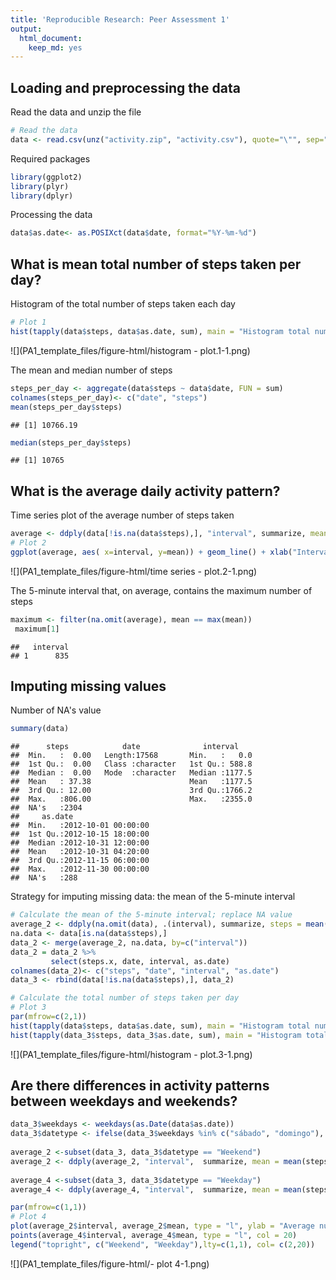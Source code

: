 ```yaml
---
title: 'Reproducible Research: Peer Assessment 1'
output:
  html_document:
    keep_md: yes
---
```


## Loading and preprocessing the data
Read the data and unzip the file


```r
# Read the data
data <- read.csv(unz("activity.zip", "activity.csv"), quote="\"", sep=",")
```

Required packages


```r
library(ggplot2)
library(plyr)
library(dplyr)
```

Processing the data


```r
data$as.date<- as.POSIXct(data$date, format="%Y-%m-%d")
```

## What is mean total number of steps taken per day?
Histogram of the total number of steps taken each day


```r
# Plot 1
hist(tapply(data$steps, data$as.date, sum), main = "Histogram total number of steps taken each day", xlab = "Steps")
```

![](PA1_template_files/figure-html/histogram - plot.1-1.png)<!-- -->

The mean and median number of steps


```r
steps_per_day <- aggregate(data$steps ~ data$date, FUN = sum)
colnames(steps_per_day)<- c("date", "steps")
mean(steps_per_day$steps)
```

```
## [1] 10766.19
```

```r
median(steps_per_day$steps)
```

```
## [1] 10765
```
## What is the average daily activity pattern?
Time series plot of the average number of steps taken


```r
average <- ddply(data[!is.na(data$steps),], "interval", summarize, mean = mean(steps))
# Plot 2
ggplot(average, aes( x=interval, y=mean)) + geom_line() + xlab("Interval") + ylab("Average number of steps") + ggtitle("Average daily activity pattern")
```

![](PA1_template_files/figure-html/time series - plot.2-1.png)<!-- -->

The 5-minute interval that, on average, contains the maximum number of steps


```r
maximum <- filter(na.omit(average), mean == max(mean))
 maximum[1]
```

```
##   interval
## 1      835
```

## Imputing missing values
Number of NA's value


```r
summary(data)
```

```
##      steps            date              interval     
##  Min.   :  0.00   Length:17568       Min.   :   0.0  
##  1st Qu.:  0.00   Class :character   1st Qu.: 588.8  
##  Median :  0.00   Mode  :character   Median :1177.5  
##  Mean   : 37.38                      Mean   :1177.5  
##  3rd Qu.: 12.00                      3rd Qu.:1766.2  
##  Max.   :806.00                      Max.   :2355.0  
##  NA's   :2304                                        
##     as.date                   
##  Min.   :2012-10-01 00:00:00  
##  1st Qu.:2012-10-15 18:00:00  
##  Median :2012-10-31 12:00:00  
##  Mean   :2012-10-31 04:20:00  
##  3rd Qu.:2012-11-15 06:00:00  
##  Max.   :2012-11-30 00:00:00  
##  NA's   :288
```

Strategy for imputing missing data: the mean of the 5-minute interval


```r
# Calculate the mean of the 5-minute interval; replace NA value
average_2 <- ddply(na.omit(data), .(interval), summarize, steps = mean(steps))
na.data <- data[is.na(data$steps),]
data_2 <- merge(average_2, na.data, by=c("interval"))
data_2 = data_2 %>%
         select(steps.x, date, interval, as.date)
colnames(data_2)<- c("steps", "date", "interval", "as.date")
data_3 <- rbind(data[!is.na(data$steps),], data_2)
```


```r
# Calculate the total number of steps taken per day
# Plot 3
par(mfrow=c(2,1))
hist(tapply(data$steps, data$as.date, sum), main = "Histogram total number of steps taken ", xlab = "Steps", ylim = c(0,50))
hist(tapply(data_3$steps, data_3$as.date, sum), main = "Histogram total number of steps taken- Imputed", xlab = "Steps", ylim = c(0,50), col = "blue")
```

![](PA1_template_files/figure-html/histogram - plot.3-1.png)<!-- -->

## Are there differences in activity patterns between weekdays and weekends?


```r
data_3$weekdays <- weekdays(as.Date(data$as.date))
data_3$datetype <- ifelse(data_3$weekdays %in% c("sábado", "domingo"), "Weekend", "Weekday")
 
average_2 <-subset(data_3, data_3$datetype == "Weekend")
average_2 <- ddply(average_2, "interval",  summarize, mean = mean(steps))
 
average_4 <-subset(data_3, data_3$datetype == "Weekday")
average_4 <- ddply(average_4, "interval",  summarize, mean = mean(steps))
```


```r
par(mfrow=c(1,1))
# Plot 4
plot(average_2$interval, average_2$mean, type = "l", ylab = "Average number of steps", xlab = "Interval", main = "Average daily activity pattern" , col = 2)
points(average_4$interval, average_4$mean, type = "l", col = 20)
legend("topright", c("Weekend", "Weekday"),lty=c(1,1), col= c(2,20))
```

![](PA1_template_files/figure-html/- plot 4-1.png)<!-- -->

